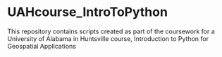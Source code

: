 # UAHcourse_IntroToPython
This repository contains scripts created as part of the coursework for a University of Alabama in Huntsville course, Introduction to Python for Geospatial Applications
